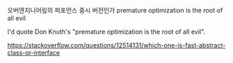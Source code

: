 오버엔지니어링의 퍼포먼스 중시 버전인가
premature optimization is the root of all evil

I'd quote Don Knuth's "premature optimization is the root of all evil".



https://stackoverflow.com/questions/12514131/which-one-is-fast-abstract-class-or-interface